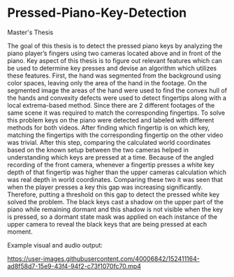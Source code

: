 # Pressed-Piano-Key-Detection
Master's Thesis

The goal of this thesis is to detect the pressed piano keys by analyzing the piano player’s fingers using two cameras located above and in front of the piano. Key aspect of this thesis is to figure out relevant features which can be used to determine key presses and devise an algorithm which utilizes these features. First, the hand was segmented from the background using color spaces, leaving only the area of the hand in the footage. On the segmented image the areas of the hand were used to find the convex hull of the hands and convexity defects were used to detect fingertips along with a local extrema-based method. Since there are 2 different footages of the same scene it was required to match the corresponding fingertips. To solve this problem keys on the piano were detected and labeled with different methods for both videos. After finding which fingertip is on which key, matching the fingertips with the corresponding fingertip on the other video was trivial. After this step, comparing the calculated world coordinates based on the known setup between the two cameras helped in understanding which keys are pressed at a time. Because of the angled recording of the front camera, whenever a fingertip presses a white key depth of that fingertip was higher than the upper cameras calculation which was real depth in world coordinates. Comparing these two it was seen that when the player presses a key this gap was increasing significantly. Therefore, putting a threshold on this gap to detect the pressed white key solved the problem. The black keys cast a shadow on the upper part of the piano while remaining dormant and this shadow is not visible when the key is pressed, so a dormant state mask was applied on each instance of the upper camera to reveal the black keys that are being pressed at each moment.

Example visual and audio output:

https://user-images.githubusercontent.com/40006842/152411164-ad8f58d7-15e9-43f4-94f2-c73f1070fc70.mp4

